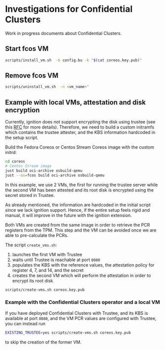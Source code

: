 # Investigations for Confidential Clusters

Work in progress documents about Confidential Clusters.

## Start fcos VM
```bash
scripts/install_vm.sh  -b config.bu -k "$(cat coreos.key.pub)"
```

## Remove fcos VM
```bash
scripts/uninstall_vm.sh  -n <vm_name>"
```

## Example with local VMs, attestation and disk encryption

Currently, ignition does not support encrypting the disk using trustee (see this 
[RFC](https://github.com/coreos/ignition/issues/2099) for more details). Therefore, we need to build a custom initramfs
which contains the trustee attester, and the KBS information hardcoded in the setup script.

Build the Fedora Coreos or Centos Stream Coreos image with the custom initrd:
```bash
cd coreos
# Centos Stream image
just build oci-archive osbuild-qemu
just --os=fcos build oci-archive osbuild-qemu
```

In this example, we use 2 VMs, the first for running the trustee server while the second VM has been attested and its
root disk is encrypted using the secret stored in Trustee.

As already mentioned, the information are hardcoded in the initial script since we lack ignition support. Hence, if the
entire setup feels rigid and manual, it will improve in the future with the ignition extension.

Both VMs are created from the same image in order to retrieve the PCR registers from the TPM. This step and the VM can
be avoided once we are able to pre-calculate the PCRs.

The script `create_vms.sh`:
  1. launches the first VM with Trustee
  2. waits until Trustee is reachable at port `8080`
  3. populates the KBS with the reference values, the attestation policy for register 4, 7, and 14, and the secret
  4. creates the second VM which will perform the attestation in order to encrypt its root disk

```bash
scripts/create-vms.sh coreos.key.pub 
```

### Example with the Confidential Clusters operator and a local VM

If you have deployed Confidential Clusters with Trustee, and its KBS is available at port `8080`, and the VM PCR values are configured with Trustee, you can instead run

```bash
EXISTING_TRUSTEE=yes scripts/create-vms.sh coreos.key.pub
```

to skip the creation of the former VM.
